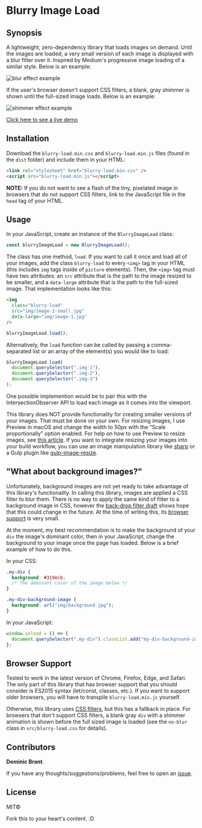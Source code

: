 # Blurry Image Load

## Synopsis

A lightweight, zero-dependency library that loads images on demand. Until the images are loaded, a very small version of each image is displayed with a blur filter over it. Inspired by Medium's progressive image loading of a similar style. Below is an example:

![blur effect example](img/blur-effect.gif)

If the user's browser doesn't support CSS filters, a blank, gray shimmer is shown until the full-sized image loads. Below is an example:

![shimmer effect example](img/shimmer-effect.gif)

[Click here to see a live demo](https://dombrant.github.io/blurry-image-load/)

## Installation

Download the `blurry-load.min.css` and `blurry-load.min.js` files (found in the `dist` folder) and include them in your HTML:

```html
<link rel="stylesheet" href="blurry-load.min.css" />
<script src="blurry-load.min.js"></script>
```

**NOTE:** If you do not want to see a flash of the tiny, pixelated image in browsers that do not support CSS filters, link to the JavaScript file in the `head` tag of your HTML.

## Usage

In your JavaScript, create an instance of the `BlurryImageLoad` class:

```js
const blurryImageLoad = new BlurryImageLoad();
```

The class has one method, `load`. If you want to call it once and load all of your images, add the class `blurry-load` to every `<img>` tag in your HTML (this includes `img` tags inside of `picture` elements). Then, the `<img>` tag must have two attributes: an `src` attribute that is the path to the image resized to be smaller, and a `data-large` attribute that is the path to the full-sized image. That implementation looks like this:

```html
<img
  class="blurry-load"
  src="img/image-1-small.jpg"
  data-large="img/image-1.jpg"
/>
```

```js
blurryImageLoad.load();
```

Alternatively, the `load` function can be called by passing a comma-separated list or an array of the element(s) you would like to load:

```js
blurryImageLoad.load(
  document.querySelector(".img-1"),
  document.querySelector(".img-2"),
  document.querySelector(".img-3")
);
```

One possible implemention would be to pair this with the IntersectionObserver API to load each image as it comes into the viewport.

This library does NOT provide functionality for creating smaller versions of your images. That must be done on your own. For resizing images, I use Preview in macOS and change the width to 50px with the “Scale proportionally” option enabled. For help on how to use Preview to resize images, see [this article](https://support.apple.com/kb/PH5936?locale=en_US). If you want to integrate resizing your images into your build workflow, you can use an image manipulation library like [sharp](https://github.com/lovell/sharp) or a Gulp plugin like [gulp-image-resize](https://github.com/scalableminds/gulp-image-resize).

## "What about background images?"

Unfortunately, background images are not yet ready to take advantage of this library's functionality. In calling this library, images are applied a CSS filter to blur them. There is no way to apply the same kind of filter to a background image in CSS, however the [back-drop filter draft](https://drafts.fxtf.org/filter-effects-2/#BackdropFilterProperty) shows hope that this could change in the future. At the time of writing this, its [browser support](http://caniuse.com/#feat=css-backdrop-filter) is very small.

At the moment, my best recommendation is to make the background of your `div` the image's dominant color, then in your JavaScript, change the background to your image once the page has loaded. Below is a brief example of how to do this.

In your CSS:

```css
.my-div {
  background: #319ecb;
  /* The dominant color of the image below */
}

.my-div-background-image {
  background: url("img/background.jpg");
}
```

In your JavaScript:

```js
window.onload = () => {
  document.querySelector(".my-div").classList.add("my-div-background-image");
};
```

## Browser Support

Tested to work in the latest version of Chrome, Firefox, Edge, and Safari. The only part of this library that has browser support that you should consider is ES2015 syntax (let/const, classes, etc.). If you want to support older browsers, you will have to transpile `blurry-load.min.js` yourself.

Otherwise, this library uses [CSS filters](http://caniuse.com/#feat=css-filters), but this has a fallback in place. For browsers that don't support CSS filters, a blank gray `div` with a shimmer animation is shown before the full sized image is loaded (see the `no-blur` class in `src/blurry-load.css` for details).

## Contributors

**Dominic Brant**.

If you have any thoughts/suggestions/problems, feel free to open an [issue](https://github.com/dombrant/blurry-image-load/issues).

## License

MIT©

Fork this to your heart's content. :D
